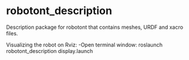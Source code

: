 # robotont_description

Description package for robotont that contains meshes, URDF and xacro files.

Visualizing the robot on Rviz:
-Open terminal window: roslaunch robotont_description display.launch
